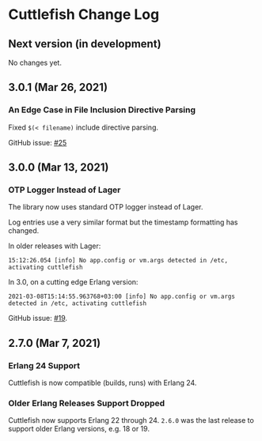 # Cuttlefish Change Log

## Next version (in development)

No changes yet.


## 3.0.1 (Mar 26, 2021)

### An Edge Case in File Inclusion Directive Parsing

Fixed `$(< filename)` include directive parsing.

GitHub issue: [#25](https://github.com/Kyorai/cuttlefish/pull/25)


## 3.0.0 (Mar 13, 2021)

### OTP Logger Instead of Lager

The library now uses standard OTP logger instead of Lager.

Log entries use a very similar format but the timestamp
formatting has changed.

In older releases with Lager:

```
15:12:26.054 [info] No app.config or vm.args detected in /etc, activating cuttlefish
```

In 3.0, on a cutting edge Erlang version:

```
2021-03-08T15:14:55.963768+03:00 [info] No app.config or vm.args detected in /etc, activating cuttlefish
```

GitHub issue: [#19](https://github.com/Kyorai/cuttlefish/issues/19).


## 2.7.0 (Mar 7, 2021)

### Erlang 24 Support

Cuttlefish is now compatible (builds, runs) with Erlang 24.

### Older Erlang Releases Support Dropped

Cuttlefish now supports Erlang 22 through 24. `2.6.0` was the last
release to support older Erlang versions, e.g. 18 or 19.
